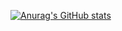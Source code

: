 [![Anurag's GitHub stats](https://github-readme-stats.vercel.app/api?username=Yakuzik)](https://github.com/anuraghazra/github-readme-stats)

